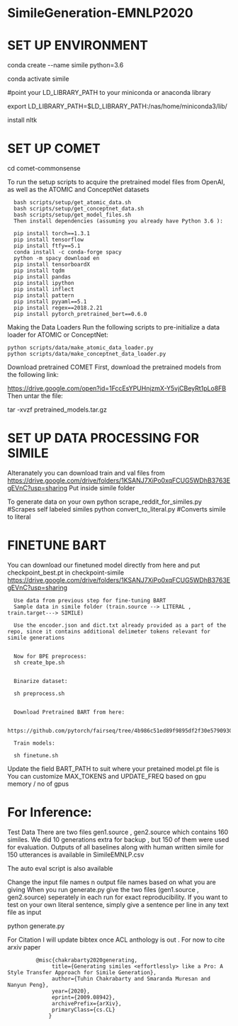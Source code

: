 # SimileGeneration-EMNLP2020

SET UP ENVIRONMENT
=======================
conda create --name simile python=3.6

conda activate simile

#point your LD_LIBRARY_PATH to your miniconda or anaconda library

export LD_LIBRARY_PATH=$LD_LIBRARY_PATH:/nas/home/miniconda3/lib/


install nltk

SET UP COMET
=======================

cd comet-commonsense

To run the setup scripts to acquire the pretrained model files from OpenAI, as well as the ATOMIC and ConceptNet datasets

      bash scripts/setup/get_atomic_data.sh
      bash scripts/setup/get_conceptnet_data.sh
      bash scripts/setup/get_model_files.sh
      Then install dependencies (assuming you already have Python 3.6 ):

      pip install torch==1.3.1
      pip install tensorflow
      pip install ftfy==5.1
      conda install -c conda-forge spacy
      python -m spacy download en
      pip install tensorboardX
      pip install tqdm
      pip install pandas
      pip install ipython
      pip install inflect
      pip install pattern
      pip install pyyaml==5.1
      pip install regex==2018.2.21
      pip install pytorch_pretrained_bert==0.6.0

Making the Data Loaders
Run the following scripts to pre-initialize a data loader for ATOMIC or ConceptNet:

    python scripts/data/make_atomic_data_loader.py
    python scripts/data/make_conceptnet_data_loader.py
Download pretrained COMET
First, download the pretrained models from the following link:

https://drive.google.com/open?id=1FccEsYPUHnjzmX-Y5vjCBeyRt1pLo8FB
Then untar the file:

tar -xvzf pretrained_models.tar.gz

SET UP DATA PROCESSING FOR SIMILE
==================================
Alteranately you can download train and val files from
https://drive.google.com/drive/folders/1KSANJ7XiPo0xqFCUG5WDhB3763EgEVnC?usp=sharing
Put inside simile folder

To generate data on your own
    python scrape_reddit_for_similes.py #Scrapes self labeled similes
    python convert_to_literal.py #Converts simile to literal



FINETUNE BART
==================================
You can download our finetuned model directly from here and put checkpoint_best.pt in checkpoint-simile
https://drive.google.com/drive/folders/1KSANJ7XiPo0xqFCUG5WDhB3763EgEVnC?usp=sharing


      Use data from previous step for fine-tuning BART
      Sample data in simile folder (train.source --> LITERAL , train.target---> SIMILE)

      Use the encoder.json and dict.txt already provided as a part of the repo, since it contains additional delimeter tokens relevant for simile generations


      Now for BPE preprocess:
      sh create_bpe.sh


      Binarize dataset:

      sh preprocess.sh


      Download Pretrained BART from here:

      https://github.com/pytorch/fairseq/tree/4b986c51ed89f9895df2f30e57909301b4a4f19b/examples/bart

      Train models:

      sh finetune.sh

Update the field BART_PATH to suit where your pretained model.pt file is You can customize MAX_TOKENS and UPDATE_FREQ based on gpu memory / no of gpus



For Inference:
==================================


Test Data
There are two files gen1.source , gen2.source which contains 160 similes. We did 10 generations extra for backup , but 150 of them were used for evaluation.
Outputs of all baselines along with human written simile for 150 utterances is available in SimileEMNLP.csv 


The auto eval script is also available

Change the input file names n output file names based on what you are giving
When you run generate.py give the two files (gen1.source , gen2.source)  seperately in each run for exact reproducibility.
If you want to test on your own literal sentence, simply give a sentence per line in any text file as input

python generate.py




For Citation I will update bibtex once ACL anthology is out . For now to cite arxiv paper
 
 
 
          
             @misc{chakrabarty2020generating,
                  title={Generating similes <effortlessly> like a Pro: A Style Transfer Approach for Simile Generation},
                  author={Tuhin Chakrabarty and Smaranda Muresan and Nanyun Peng},
                  year={2020},
                  eprint={2009.08942},
                  archivePrefix={arXiv},
                  primaryClass={cs.CL}
                 }
             
